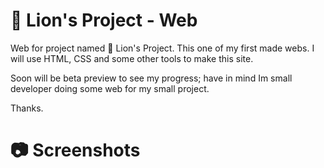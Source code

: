# 🦁 Lion's Project - Web

Web for project named 🦁 Lion's Project. This one of my first made webs. I will use HTML, CSS and some other tools to make this site.

Soon will be beta preview to see my progress; have in mind Im small developer doing some web for my small project.

Thanks.

# 📷 Screenshots